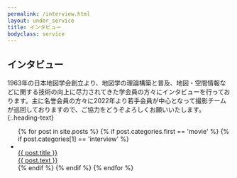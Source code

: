 ```yaml
---
permalink: /interview.html
layout: under_service
title: インタビュー
bodyclass: service
---
```



## インタビュー
1963年の日本地図学会創立より、地図学の理論構築と普及、地図・空間情報などに関する技術の向上に尽力されてきた学会員の方々にインタビューを行っております。主に名誉会員の方々に2022年より若手会員が中心となって撮影チームが巡回しておりますので、ご協力をどうぞよろしくお願いいたします。
{:.heading-text}

<ul class="interview-list">
  {% for post in site.posts %}
    {% if post.categories.first == 'movie' %}
    {% if post.categories[1] == 'interview' %}
    <li>
      <a href="{{ post.movie }}" target="_blank">
        <div class="thumb"><img src="{{ site.baseurl }}{{ post.thumbnail }}" class="w-100" alt=""></div>
        <div class="title">{{ post.title }}</div>
        <div class="text">{{ post.text }}</div>
      </a>
    </li>
    {% endif %}
    {% endif %}
  {% endfor %}
</ul>